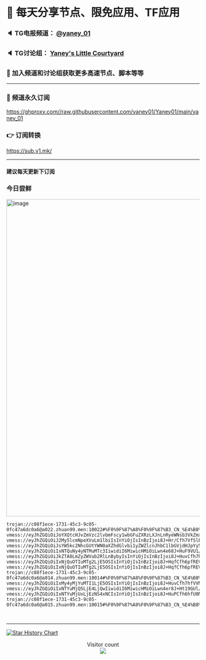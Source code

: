 # 🚀 每天分享节点、限免应用、TF应用
### 🔈 TG电报频道： [@yaney_01](https://t.me/yaney_01) 
### 🔈 TG讨论组： [Yaney's Little Courtyard](https://t.me/+caB8IkK7JvMzM2I1)
### 🔔 加入频道和讨论组获取更多高速节点、脚本等等  
***
### 🔗  频道永久订阅
   https://ghproxy.com//raw.githubusercontent.com/yaney01/Yaney01/main/yaney_01
### 👉  订阅转换
   https://sub.v1.mk/
***
#### 建议每天更新下订阅
### 今日尝鲜

<img width="827" alt="image" src="https://user-images.githubusercontent.com/53202722/233960961-ec253541-3756-4cbe-99be-e640f6ec3d46.png">

```
trojan://c08f1ece-1731-45c3-9c05-0fc47a6dc0a6@a022.zhuan99.men:10022#%F0%9F%87%A8%F0%9F%87%B3_CN_%E4%B8%AD%E5%9B%BD_1
vmess://eyJhZGQiOiJoYXQtcHJvZmVzc2lvbmFscy1wbGFuZXRzLXJnLnRyeWNsb3VkZmxhcmUuY29tIiwidiI6MiwicHMiOiLwn4e68J+HuF9VU1/nvo7lm71fMiIsInBvcnQiOiI0NDMiLCJpZCI6IjMzMmE1MWFkLTBmODQtNGE0OS05N2IwLWE2NTdhZTE4Y2IzMiIsImFpZCI6IjAiLCJzY3kiOiJhdXRvIiwibmV0Ijoid3MiLCJ0eXBlIjoiIiwiaG9zdCI6ImhhdC1wcm9mZXNzaW9uYWxzLXBsYW5ldHMtcmcudHJ5Y2xvdWRmbGFyZS5jb20iLCJ0bHMiOiJ0bHMiLCJwYXRoIjoiL3ZtZXNzP2VkPTIwNDgifQ==
vmess://eyJhZGQiOiJ2My5lcmNpeXVuLm1lbiIsInYiOjIsInBzIjoi8J+Hr/Cfh7VfSlBf5pel5pysXzMiLCJwb3J0IjoiMTAxMSIsImlkIjoiYzkxZGNkNTgtOGUzNy00Yzk5LTg3N2YtMDc3ZDNiNGRmM2E3IiwiYWlkIjoiMCIsInNjeSI6ImF1dG8iLCJuZXQiOiJ3cyIsInR5cGUiOiIiLCJob3N0IjoidjMuZXJjaXl1bi5tZW4iLCJ0bHMiOiIiLCJwYXRoIjoiL29iYiJ9
vmess://eyJhZGQiOiJsYW5kc2NhcGUtYWN0aXZhdGlvbi1yZWZlcnJhbC1lbGVjdHJpYy50cnljbG91ZGZsYXJlLmNvbSIsInYiOjIsInBzIjoi8J+HuvCfh7hfVVNf576O5Zu9XzQiLCJwb3J0IjoiNDQzIiwiaWQiOiI4MTgyY2IyMi00ZTNmLTRjNmYtOWUwZS1hYTM2ZGU4MjYwODkiLCJhaWQiOiIwIiwic2N5IjoiYXV0byIsIm5ldCI6IndzIiwidHlwZSI6IiIsImhvc3QiOiJsYW5kc2NhcGUtYWN0aXZhdGlvbi1yZWZlcnJhbC1lbGVjdHJpYy50cnljbG91ZGZsYXJlLmNvbSIsInRscyI6InRscyIsInBhdGgiOiIvdm1lc3M/ZWQ9MjA0OCJ9
vmess://eyJhZGQiOiIxNTQuNy4yNTMuMTc3IiwidiI6MiwicHMiOiLwn4e68J+HuF9VU1/nvo7lm71fNSIsInBvcnQiOiIxMDAwMCIsImlkIjoiZDVjMGNkNTQtZGRkNC0xMWVkLThiYjItOWI5MGRlMzg3NTVjIiwiYWlkIjoiMCIsInNjeSI6ImF1dG8iLCJuZXQiOiJ3cyIsInR5cGUiOiIiLCJ0bHMiOiIiLCJwYXRoIjoiL3ZwbmphbnRpdCJ9
vmess://eyJhZGQiOiJkZTA0LmZyZWVub2RlLnBybyIsInYiOjIsInBzIjoi8J+HuvCfh7hfVVNf576O5Zu9XzYiLCJwb3J0IjoiMjA1MiIsImlkIjoiNDFmNjY4ZDktODZiMS00NDllLWIyZDAtODAyY2ZlYWY3MmIyIiwiYWlkIjoiMCIsInNjeSI6ImF1dG8iLCJuZXQiOiJ3cyIsInR5cGUiOiIiLCJob3N0IjoiZGUwNC12Ni5mcmVlbm9kZS5wcm8iLCJ0bHMiOiIiLCJwYXRoIjoiL3VwZGF0ZS5taWNyb3NvZnQuY29tIn0=
vmess://eyJhZGQiOiIxNjQuOTIuMTg2LjE5OSIsInYiOjIsInBzIjoi8J+HqfCfh6pfREVf5b635Zu9XzciLCJwb3J0IjoiMTkyMjEiLCJpZCI6ImMwZTc1ZWNjLTJjNTgtNDQyZi1lNDRmLTg2YzYwYzIyZTc3YiIsImFpZCI6IjAiLCJzY3kiOiJhdXRvIiwibmV0Ijoid3MiLCJ0eXBlIjoiIiwidGxzIjoiIiwicGF0aCI6Ii8ifQ==
vmess://eyJhZGQiOiIxNjQuOTIuMTg2LjE5OSIsInYiOjIsInBzIjoi8J+HqfCfh6pfREVf5b635Zu9XzgiLCJwb3J0IjoiMzgxODMiLCJpZCI6IjZiMzJkNjEwLTFlMGMtNDViMC1lOTFkLWFmMTJjY2FlZWQ4YiIsImFpZCI6IjAiLCJzY3kiOiJhdXRvIiwibmV0Ijoid3MiLCJ0eXBlIjoiIiwidGxzIjoiIiwicGF0aCI6Ii8ifQ==
trojan://c08f1ece-1731-45c3-9c05-0fc47a6dc0a6@a014.zhuan99.men:10014#%F0%9F%87%A8%F0%9F%87%B3_CN_%E4%B8%AD%E5%9B%BD_9
vmess://eyJhZGQiOiIxMy4yMjYuMTI1LjE5OSIsInYiOjIsInBzIjoi8J+HuvCfh7hfVVNf576O5Zu9XzEwIiwicG9ydCI6IjgwIiwiaWQiOiJlNGI4MWY5Zi0wMGI3LTQwZDQtZGQ3NC1mOGM1MTk0NWI5NDQiLCJhaWQiOiIwIiwic2N5IjoiYXV0byIsIm5ldCI6IndzIiwidHlwZSI6IiIsImhvc3QiOiJkbGkzNW9tMnE4MWcxLmNsb3VkZnJvbnQubmV0IiwidGxzIjoiIiwicGF0aCI6Ii9jZzY2NiJ9
vmess://eyJhZGQiOiIxNTYuMjQ5LjE4LjQwIiwidiI6MiwicHMiOiLwn4er8J+Ht19GUl/ms5Xlm71fMTEiLCJwb3J0IjoiNDQyMDIiLCJpZCI6IjQxODA0OGFmLWEyOTMtNGI5OS05YjBjLTk4Y2EzNTgwZGQyNCIsImFpZCI6IjY0Iiwic2N5IjoiYXV0byIsIm5ldCI6InRjcCIsInR5cGUiOiIiLCJ0bHMiOiIifQ==
vmess://eyJhZGQiOiIxNTYuMjUxLjEzNS4xNCIsInYiOjIsInBzIjoi8J+HuPCfh6hfU0Nf5aGe6IiM5bCUXzEyIiwicG9ydCI6IjUzMzAyIiwiaWQiOiI0MTgwNDhhZi1hMjkzLTRiOTktOWIwYy05OGNhMzU4MGRkMjQiLCJhaWQiOiI2NCIsInNjeSI6ImF1dG8iLCJuZXQiOiJ0Y3AiLCJ0eXBlIjoiIiwidGxzIjoiIn0=
trojan://c08f1ece-1731-45c3-9c05-0fc47a6dc0a6@a015.zhuan99.men:10015#%F0%9F%87%A8%F0%9F%87%B3_CN_%E4%B8%AD%E5%9B%BD_13



```

***

[![Star History Chart](https://api.star-history.com/svg?repos=yaney01/Yaney01&type=Date)](https://star-history.com/#yaney01/Yaney01&Date)


<p align="center"> 
  Visitor count<br>
  <img src="https://profile-counter.glitch.me/yaney01/count.svg" />
</p>
